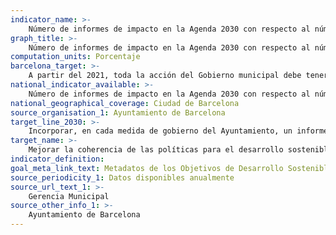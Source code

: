 ```yaml
---
indicator_name: >-
	Número de informes de impacto en la Agenda 2030 con respecto al número total de medidas de gobierno
graph_title: >-
	Número de informes de impacto en la Agenda 2030 con respecto al número total de medidas de gobierno
computation_units: Porcentaje
barcelona_target: >-
	A partir del 2021, toda la acción del Gobierno municipal debe tener informes de impacto sobre la Agenda 2030, y las empresas y entidades de la ciudad tienen que incorporarlos a su rendición de cuentas
national_indicator_available: >-
	Número de informes de impacto en la Agenda 2030 con respecto al número total de medidas de gobierno
national_geographical_coverage: Ciudad de Barcelona
source_organisation_1: Ayuntamiento de Barcelona
target_line_2030: >-
	Incorporar, en cada medida de gobierno del Ayuntamiento, un informe de impacto en la Agenda 2030 y promover la presencia de la Agenda en la sociedad y en las empresas
target_name: >-
	Mejorar la coherencia de las políticas para el desarrollo sostenible
indicator_definition:
goal_meta_link_text: Metadatos de los Objetivos de Desarrollo Sostenible de las Naciones Unidas (pdf 894kB)
source_periodicity_1: Datos disponibles anualmente
source_url_text_1: >-
    Gerencia Municipal
source_other_info_1: >-
    Ayuntamiento de Barcelona
---
```

